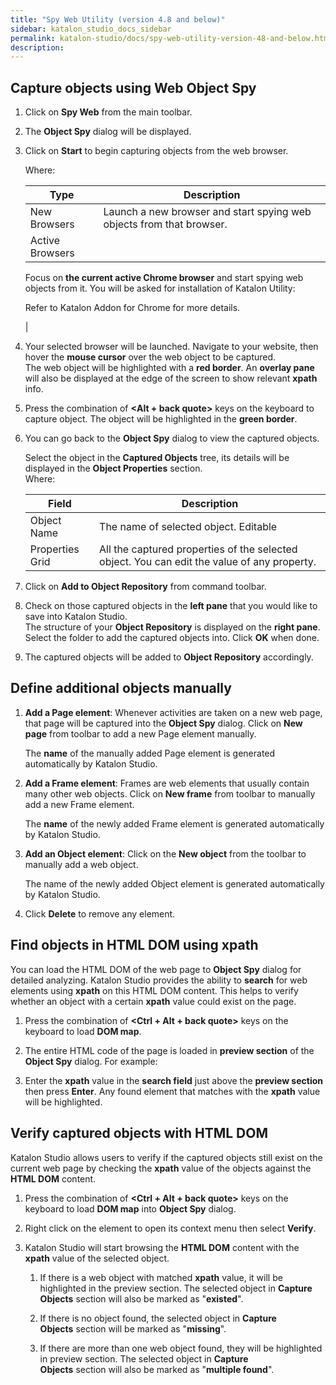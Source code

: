 ```yaml
---
title: "Spy Web Utility (version 4.8 and below)" 
sidebar: katalon_studio_docs_sidebar
permalink: katalon-studio/docs/spy-web-utility-version-48-and-below.html 
description: 
---
```

Capture objects using Web Object Spy
------------------------------------

1.  Click on **Spy Web** from the main toolbar.  
      
      
    
2.  The **Object Spy** dialog will be displayed.  
      
      
    
3.  Click on **Start** to begin capturing objects from the web browser.  
      
    Where:
    
    | Type | Description |
    | --- | --- |
    | New Browsers | Launch a new browser and start spying web objects from that browser. |
    | Active Browsers | 
    Focus on **the current active Chrome browser** and start spying web objects from it. You will be asked for installation of Katalon Utility:
    
    Refer to Katalon Addon for Chrome for more details.
    
    
    
     |
    
4.  Your selected browser will be launched. Navigate to your website, then hover the **mouse cursor** over the web object to be captured.  
    The web object will be highlighted with a **red border**. An **overlay pane** will also be displayed at the edge of the screen to show relevant **xpath** info.  
      
      
    
5.  Press the combination of **<Alt + back quote>** keys on the keyboard to capture object. The object will be highlighted in the **green border**.   
      
      
    
6.  You can go back to the **Object Spy** dialog to view the captured objects.  
      
    Select the object in the **Captured Objects** tree, its details will be displayed in the **Object Properties** section.  
    Where:
    
    | Field | Description |
    | --- | --- |
    | Object Name | The name of selected object. Editable |
    | Properties Grid | All the captured properties of the selected object. You can edit the value of any property. |
    
7.  Click on **Add to Object Repository** from command toolbar.  
      
      
    
8.  Check on those captured objects in the **left pane** that you would like to save into Katalon Studio.   
    The structure of your **Object Repository** is displayed on the **right pane**. Select the folder to add the captured objects into. Click **OK** when done.  
      
      
    
9.  The captured objects will be added to **Object Repository** accordingly.  
    

Define additional objects manually
----------------------------------

1.  **Add a Page element**: Whenever activities are taken on a new web page, that page will be captured into the **Object Spy** dialog. Click on **New page** from toolbar to add a new Page element manually.  
    
    The **name** of the manually added Page element is generated automatically by Katalon Studio.
    
      
      
    
2.  **Add a Frame element**: Frames are web elements that usually contain many other web objects. Click on **New frame** from toolbar to manually add a new Frame element.  
    
    The **name** of the newly added Frame element is generated automatically by Katalon Studio. 
    
      
      
    
3.  **Add an Object element**: Click on the **New object** from the toolbar to manually add a web object.  
      
    The name of the newly added Object element is generated automatically by Katalon Studio.  
      
    
4.  Click **Delete** to remove any element.   
    

Find objects in HTML DOM using xpath
------------------------------------

You can load the HTML DOM of the web page to **Object Spy** dialog for detailed analyzing. Katalon Studio provides the ability to **search** for web elements using **xpath** on this HTML DOM content. This helps to verify whether an object with a certain **xpath** value could exist on the page.

1.  Press the combination of **<Ctrl + Alt + back quote>** keys on the keyboard to load **DOM map**.  
      
      
    
2.  The entire HTML code of the page is loaded in **preview section** of the **Object Spy** dialog. For example:  
      
      
    
3.  Enter the **xpath** value in the **search field** just above the **preview section** then press **Enter**. Any found element that matches with the **xpath** value will be highlighted.  
    

Verify captured objects with HTML DOM
-------------------------------------

Katalon Studio allows users to verify if the captured objects still exist on the current web page by checking the **xpath** value of the objects against the **HTML DOM** content.

1.  Press the combination of **<Ctrl + Alt + back quote>** keys on the keyboard to load **DOM map** into **Object Spy** dialog.   
      
    
2.  Right click on the element to open its context menu then select **Verify**.  
      
      
    
3.  Katalon Studio will start browsing the **HTML DOM** content with the **xpath** value of the selected object.
    1.  If there is a web object with matched **xpath** value, it will be highlighted in the preview section. The selected object in **Capture Objects** section will also be marked as "**existed**".  
        
    2.  If there is no object found, the selected object in **Capture Objects** section will be marked as "**missing**".  
        
    3.  If there are more than one web object found, they will be highlighted in preview section. The selected object in **Capture Objects** section will also be marked as "**multiple found**".